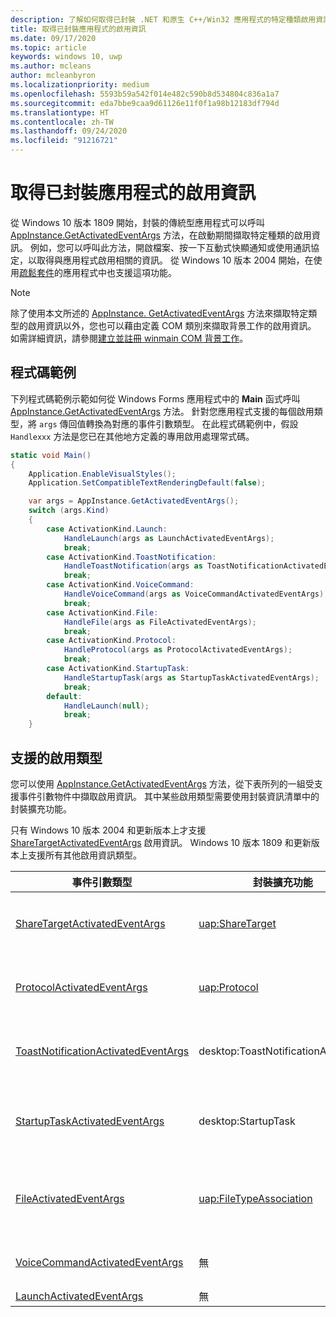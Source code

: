 ```yaml
---
description: 了解如何取得已封裝 .NET 和原生 C++/Win32 應用程式的特定種類啟用資訊
title: 取得已封裝應用程式的啟用資訊
ms.date: 09/17/2020
ms.topic: article
keywords: windows 10, uwp
ms.author: mcleans
author: mcleanbyron
ms.localizationpriority: medium
ms.openlocfilehash: 5593b59a542f014e482c590b8d534804c836a1a7
ms.sourcegitcommit: eda7bbe9caa9d61126e11f0f1a98b12183df794d
ms.translationtype: HT
ms.contentlocale: zh-TW
ms.lasthandoff: 09/24/2020
ms.locfileid: "91216721"
---
```

# <a name="get-activation-info-for-packaged-apps"></a>取得已封裝應用程式的啟用資訊

從 Windows 10 版本 1809 開始，封裝的傳統型應用程式可以呼叫 [AppInstance.GetActivatedEventArgs](/uwp/api/windows.applicationmodel.appinstance.getactivatedeventargs) 方法，在啟動期間擷取特定種類的啟用資訊。 例如，您可以呼叫此方法，開啟檔案、按一下互動式快顯通知或使用通訊協定，以取得與應用程式啟用相關的資訊。 從 Windows 10 版本 2004 開始，在使用[疏鬆套件](./grant-identity-to-nonpackaged-apps.md)的應用程式中也支援這項功能。

> [!NOTE]
> 除了使用本文所述的 [AppInstance. GetActivatedEventArgs](/uwp/api/windows.applicationmodel.appinstance.getactivatedeventargs) 方法來擷取特定類型的啟用資訊以外，您也可以藉由定義 COM 類別來擷取背景工作的啟用資訊。 如需詳細資訊，請參閱[建立並註冊 winmain COM 背景工作](/windows/uwp/launch-resume/create-and-register-a-winmain-background-task)。

## <a name="code-example"></a>程式碼範例

下列程式碼範例示範如何從 Windows Forms 應用程式中的 **Main** 函式呼叫 [AppInstance.GetActivatedEventArgs](/uwp/api/windows.applicationmodel.appinstance.getactivatedeventargs) 方法。 針對您應用程式支援的每個啟用類型，將 `args` 傳回值轉換為對應的事件引數類型。 在此程式碼範例中，假設 `Handlexxx` 方法是您已在其他地方定義的專用啟用處理常式碼。

```csharp
static void Main()
{
    Application.EnableVisualStyles();
    Application.SetCompatibleTextRenderingDefault(false);

    var args = AppInstance.GetActivatedEventArgs();
    switch (args.Kind)
    {
        case ActivationKind.Launch:
            HandleLaunch(args as LaunchActivatedEventArgs);
            break;
        case ActivationKind.ToastNotification:
            HandleToastNotification(args as ToastNotificationActivatedEventArgs);
            break;
        case ActivationKind.VoiceCommand:
            HandleVoiceCommand(args as VoiceCommandActivatedEventArgs);
            break;
        case ActivationKind.File:
            HandleFile(args as FileActivatedEventArgs);
            break;
        case ActivationKind.Protocol:
            HandleProtocol(args as ProtocolActivatedEventArgs);
            break;
        case ActivationKind.StartupTask:
            HandleStartupTask(args as StartupTaskActivatedEventArgs);
            break;
        default:
            HandleLaunch(null);
            break;
    }
```

## <a name="supported-activation-types"></a>支援的啟用類型

您可以使用 [AppInstance.GetActivatedEventArgs](/uwp/api/windows.applicationmodel.appinstance.getactivatedeventargs) 方法，從下表所列的一組受支援事件引數物件中擷取啟用資訊。 其中某些啟用類型需要使用封裝資訊清單中的封裝擴充功能。

只有 Windows 10 版本 2004 和更新版本上才支援 [ShareTargetActivatedEventArgs](/uwp/api/windows.applicationmodel.activation.sharetargetactivatedeventargs) 啟用資訊。 Windows 10 版本 1809 和更新版本上支援所有其他啟用資訊類型。

| 事件引數類型 | 封裝擴充功能 | 相關文件 | 
|-------------------|-----------------|-----------------------|
| [ShareTargetActivatedEventArgs](/uwp/api/windows.applicationmodel.activation.sharetargetactivatedeventargs) | [uap:ShareTarget](/uwp/schemas/appxpackage/uapmanifestschema/element-uap-sharetarget) | [讓您的傳統型應用程式成為共用目標](./desktop-to-uwp-extend.md#making-your-desktop-application-a-share-target) |
| [ProtocolActivatedEventArgs](/uwp/api/windows.applicationmodel.activation.protocolactivatedeventargs) | [uap:Protocol](/uwp/schemas/appxpackage/uapmanifestschema/element-uap-protocol) | [使用通訊協定啟動您的應用程式](./desktop-to-uwp-extensions.md#start-your-application-by-using-a-protocol) |
| [ToastNotificationActivatedEventArgs](/uwp/api/windows.applicationmodel.activation.toastnotificationactivatedeventarg) | desktop:ToastNotificationActivation | [來自傳統型應用程式的快顯通知](/windows/uwp/design/shell/tiles-and-notifications/toast-desktop-apps)。 |
| [StartupTaskActivatedEventArgs](/uwp/api/windows.applicationmodel.activation.startuptaskactivatedeventargs)  | desktop:StartupTask | [在使用者登入 Windows 時執行可執行檔](./desktop-to-uwp-extensions.md#start-an-executable-file-when-users-log-into-windows) |
| [FileActivatedEventArgs](/uwp/api/windows.applicationmodel.activation.fileactivatedeventargs) | [uap:FileTypeAssociation](/uwp/schemas/appxpackage/uapmanifestschema/element-uap-filetypeassociation) | [將已封裝的應用程式和一組檔案類型建立關聯](./desktop-to-uwp-extensions.md#associate-your-packaged-application-with-a-set-of-file-types) |
| [VoiceCommandActivatedEventArgs](/uwp/api/windows.applicationmodel.activation.voicecommandactivatedeventargs) | 無 | [處理啟用和執行語音命令](/cortana/voice-commands/launch-a-foreground-app-with-voice-commands-in-cortana) |
| [LaunchActivatedEventArgs](/uwp/api/windows.applicationmodel.activation.launchactivatedeventargs) | 無 |  |
